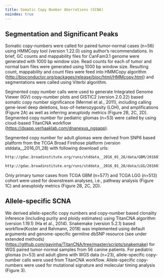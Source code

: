 ```yaml
---
title: Somatic Copy Number Aberrations (SCNA)
noindex: true
---
```


## Segmentation and Significant Peaks

Somatic copy-numbers were called for paired tumor-normal cases (n=56) using HMMCopy tool (version 1.22.0) using author’s recommendations. In brief, GC counts and mappability files for CanFam3.1 genome were generated with 1000 bp window size. Read counts for each of tumor and normal bam files were generated using 1000 bp window size. Resulting count, mappability and count files were feed into HMMCopy algorithm (http://bioconductor.org/packages/release/bioc/html/HMMcopy.html) and segmentations were called using Viterbi algorithm.

Segmented copy number calls were used to generate Integrated Genome Viewer (IGV) copy-number plots and GISTIC2 (version 2.0.22) based somatic copy number significance (Mermel et al., 2011), including calling gene-level deep deletions, loss-of-heterozygosity (LOH), and amplifications (Figure 2A) as well as inferring aneuploidy metrics (Figure 2B, 2C, 2D). Segmented copy number for pediatric gliomas (n=53) were called by using cloud-based TitanCNA workflow (https://dxapp.verhaaklab.com/dnanexus_ngsapp).

Segmented copy number for adult gliomas were derived from SNP6 based platform from the TCGA Broad Firehose platform (version stddata__2016_01_28) with following download urls:

```sh
http://gdac.broadinstitute.org/runs/stddata__2016_01_28/data/GBM/20160128/gdac.broadinstitute.org_GBM.Merge_snp__genome_wide_snp_6__broad_mit_edu__Level_3__segmented_scna_minus_germline_cnv_hg19__seg.Level_3.2016012800.0.0.tar.gz

http://gdac.broadinstitute.org/runs/stddata__2016_01_28/data/LGG/20160128/gdac.broadinstitute.org_LGG.Merge_snp__genome_wide_snp_6__broad_mit_edu__Level_3__segmented_scna_minus_germline_cnv_hg19__seg.Level_3.2016012800.0.0.tar.gz
```

Only primary tumor cases from TCGA GBM (n=577) and TCGA LGG (n=513) cohort were used for downstream analyses, i.e., pathway analysis (Figure 1C) and aneuploidy metrics (Figure 2B, 2C, 2D).

## Allele-specific SCNA

We derived allele-specific copy numbers and copy-number based clonality inference (including purity and ploidy estimates) using TitanCNA algorithm (version 1.19.1) (Ha et al., 2014). Snakemake (version 5.2.1) based workflow(Koster and Rahmann, 2018) was implemented using default arguments and genome-specific germline dbSNP resource (see under extended methods) (https://github.com/gavinha/TitanCNA/tree/master/scripts/snakemake) for WGS paired tumor-normal samples from 56 canine patients. For pediatric gliomas (n=53) and adult gbms with WGS data (n=23), allele-specific copy-number calls were used from TitanCNA workflow. Allele-specific copy-numbers were used for mutational signature and molecular timing analysis (Figure 3).
